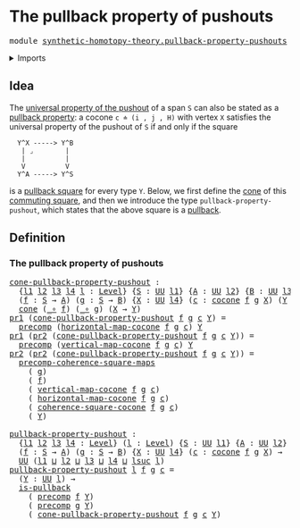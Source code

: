 # The pullback property of pushouts

<pre class="Agda"><a id="46" class="Keyword">module</a> <a id="53" href="synthetic-homotopy-theory.pullback-property-pushouts.html" class="Module">synthetic-homotopy-theory.pullback-property-pushouts</a> <a id="106" class="Keyword">where</a>
</pre>
<details><summary>Imports</summary>

<pre class="Agda"><a id="162" class="Keyword">open</a> <a id="167" class="Keyword">import</a> <a id="174" href="foundation.commuting-squares-of-maps.html" class="Module">foundation.commuting-squares-of-maps</a>
<a id="211" class="Keyword">open</a> <a id="216" class="Keyword">import</a> <a id="223" href="foundation.cones-over-cospans.html" class="Module">foundation.cones-over-cospans</a>
<a id="253" class="Keyword">open</a> <a id="258" class="Keyword">import</a> <a id="265" href="foundation.dependent-pair-types.html" class="Module">foundation.dependent-pair-types</a>
<a id="297" class="Keyword">open</a> <a id="302" class="Keyword">import</a> <a id="309" href="foundation.function-types.html" class="Module">foundation.function-types</a>
<a id="335" class="Keyword">open</a> <a id="340" class="Keyword">import</a> <a id="347" href="foundation.precomposition-functions.html" class="Module">foundation.precomposition-functions</a>
<a id="383" class="Keyword">open</a> <a id="388" class="Keyword">import</a> <a id="395" href="foundation.pullbacks.html" class="Module">foundation.pullbacks</a>
<a id="416" class="Keyword">open</a> <a id="421" class="Keyword">import</a> <a id="428" href="foundation.universe-levels.html" class="Module">foundation.universe-levels</a>

<a id="456" class="Keyword">open</a> <a id="461" class="Keyword">import</a> <a id="468" href="synthetic-homotopy-theory.cocones-under-spans.html" class="Module">synthetic-homotopy-theory.cocones-under-spans</a>
</pre>
</details>

## Idea

The
[universal property of the pushout](synthetic-homotopy-theory.universal-property-pushouts.md)
of a span `S` can also be stated as a
[pullback property](foundation-core.universal-property-pullbacks.md): a cocone
`c ≐ (i , j , H)` with vertex `X` satisfies the universal property of the
pushout of `S` if and only if the square

```text
  Y^X -----> Y^B
   | ⌟        |
   |          |
   V          V
  Y^A -----> Y^S
```

is a [pullback square](foundation.pullback-squares.md) for every type `Y`.
Below, we first define the [cone](foundation.cones-over-cospans.md) of this
[commuting square](foundation.commuting-squares-of-maps.md), and then we
introduce the type `pullback-property-pushout`, which states that the above
square is a [pullback](foundation-core.universal-property-pullbacks.md).

## Definition

### The pullback property of pushouts

<pre class="Agda"><a id="cone-pullback-property-pushout"></a><a id="1402" href="synthetic-homotopy-theory.pullback-property-pushouts.html#1402" class="Function">cone-pullback-property-pushout</a> <a id="1433" class="Symbol">:</a>
  <a id="1437" class="Symbol">{</a><a id="1438" href="synthetic-homotopy-theory.pullback-property-pushouts.html#1438" class="Bound">l1</a> <a id="1441" href="synthetic-homotopy-theory.pullback-property-pushouts.html#1441" class="Bound">l2</a> <a id="1444" href="synthetic-homotopy-theory.pullback-property-pushouts.html#1444" class="Bound">l3</a> <a id="1447" href="synthetic-homotopy-theory.pullback-property-pushouts.html#1447" class="Bound">l4</a> <a id="1450" href="synthetic-homotopy-theory.pullback-property-pushouts.html#1450" class="Bound">l</a> <a id="1452" class="Symbol">:</a> <a id="1454" href="Agda.Primitive.html#742" class="Postulate">Level</a><a id="1459" class="Symbol">}</a> <a id="1461" class="Symbol">{</a><a id="1462" href="synthetic-homotopy-theory.pullback-property-pushouts.html#1462" class="Bound">S</a> <a id="1464" class="Symbol">:</a> <a id="1466" href="Agda.Primitive.html#388" class="Primitive">UU</a> <a id="1469" href="synthetic-homotopy-theory.pullback-property-pushouts.html#1438" class="Bound">l1</a><a id="1471" class="Symbol">}</a> <a id="1473" class="Symbol">{</a><a id="1474" href="synthetic-homotopy-theory.pullback-property-pushouts.html#1474" class="Bound">A</a> <a id="1476" class="Symbol">:</a> <a id="1478" href="Agda.Primitive.html#388" class="Primitive">UU</a> <a id="1481" href="synthetic-homotopy-theory.pullback-property-pushouts.html#1441" class="Bound">l2</a><a id="1483" class="Symbol">}</a> <a id="1485" class="Symbol">{</a><a id="1486" href="synthetic-homotopy-theory.pullback-property-pushouts.html#1486" class="Bound">B</a> <a id="1488" class="Symbol">:</a> <a id="1490" href="Agda.Primitive.html#388" class="Primitive">UU</a> <a id="1493" href="synthetic-homotopy-theory.pullback-property-pushouts.html#1444" class="Bound">l3</a><a id="1495" class="Symbol">}</a>
  <a id="1499" class="Symbol">(</a><a id="1500" href="synthetic-homotopy-theory.pullback-property-pushouts.html#1500" class="Bound">f</a> <a id="1502" class="Symbol">:</a> <a id="1504" href="synthetic-homotopy-theory.pullback-property-pushouts.html#1462" class="Bound">S</a> <a id="1506" class="Symbol">→</a> <a id="1508" href="synthetic-homotopy-theory.pullback-property-pushouts.html#1474" class="Bound">A</a><a id="1509" class="Symbol">)</a> <a id="1511" class="Symbol">(</a><a id="1512" href="synthetic-homotopy-theory.pullback-property-pushouts.html#1512" class="Bound">g</a> <a id="1514" class="Symbol">:</a> <a id="1516" href="synthetic-homotopy-theory.pullback-property-pushouts.html#1462" class="Bound">S</a> <a id="1518" class="Symbol">→</a> <a id="1520" href="synthetic-homotopy-theory.pullback-property-pushouts.html#1486" class="Bound">B</a><a id="1521" class="Symbol">)</a> <a id="1523" class="Symbol">{</a><a id="1524" href="synthetic-homotopy-theory.pullback-property-pushouts.html#1524" class="Bound">X</a> <a id="1526" class="Symbol">:</a> <a id="1528" href="Agda.Primitive.html#388" class="Primitive">UU</a> <a id="1531" href="synthetic-homotopy-theory.pullback-property-pushouts.html#1447" class="Bound">l4</a><a id="1533" class="Symbol">}</a> <a id="1535" class="Symbol">(</a><a id="1536" href="synthetic-homotopy-theory.pullback-property-pushouts.html#1536" class="Bound">c</a> <a id="1538" class="Symbol">:</a> <a id="1540" href="synthetic-homotopy-theory.cocones-under-spans.html#1443" class="Function">cocone</a> <a id="1547" href="synthetic-homotopy-theory.pullback-property-pushouts.html#1500" class="Bound">f</a> <a id="1549" href="synthetic-homotopy-theory.pullback-property-pushouts.html#1512" class="Bound">g</a> <a id="1551" href="synthetic-homotopy-theory.pullback-property-pushouts.html#1524" class="Bound">X</a><a id="1552" class="Symbol">)</a> <a id="1554" class="Symbol">(</a><a id="1555" href="synthetic-homotopy-theory.pullback-property-pushouts.html#1555" class="Bound">Y</a> <a id="1557" class="Symbol">:</a> <a id="1559" href="Agda.Primitive.html#388" class="Primitive">UU</a> <a id="1562" href="synthetic-homotopy-theory.pullback-property-pushouts.html#1450" class="Bound">l</a><a id="1563" class="Symbol">)</a> <a id="1565" class="Symbol">→</a>
  <a id="1569" href="foundation.cones-over-cospans.html#1275" class="Function">cone</a> <a id="1574" class="Symbol">(</a><a id="1575" href="foundation-core.function-types.html#455" class="Function Operator">_∘</a> <a id="1578" href="synthetic-homotopy-theory.pullback-property-pushouts.html#1500" class="Bound">f</a><a id="1579" class="Symbol">)</a> <a id="1581" class="Symbol">(</a><a id="1582" href="foundation-core.function-types.html#455" class="Function Operator">_∘</a> <a id="1585" href="synthetic-homotopy-theory.pullback-property-pushouts.html#1512" class="Bound">g</a><a id="1586" class="Symbol">)</a> <a id="1588" class="Symbol">(</a><a id="1589" href="synthetic-homotopy-theory.pullback-property-pushouts.html#1524" class="Bound">X</a> <a id="1591" class="Symbol">→</a> <a id="1593" href="synthetic-homotopy-theory.pullback-property-pushouts.html#1555" class="Bound">Y</a><a id="1594" class="Symbol">)</a>
<a id="1596" href="foundation.dependent-pair-types.html#603" class="Field">pr1</a> <a id="1600" class="Symbol">(</a><a id="1601" href="synthetic-homotopy-theory.pullback-property-pushouts.html#1402" class="Function">cone-pullback-property-pushout</a> <a id="1632" href="synthetic-homotopy-theory.pullback-property-pushouts.html#1632" class="Bound">f</a> <a id="1634" href="synthetic-homotopy-theory.pullback-property-pushouts.html#1634" class="Bound">g</a> <a id="1636" href="synthetic-homotopy-theory.pullback-property-pushouts.html#1636" class="Bound">c</a> <a id="1638" href="synthetic-homotopy-theory.pullback-property-pushouts.html#1638" class="Bound">Y</a><a id="1639" class="Symbol">)</a> <a id="1641" class="Symbol">=</a>
  <a id="1645" href="foundation-core.precomposition-functions.html#582" class="Function">precomp</a> <a id="1653" class="Symbol">(</a><a id="1654" href="synthetic-homotopy-theory.cocones-under-spans.html#1808" class="Function">horizontal-map-cocone</a> <a id="1676" href="synthetic-homotopy-theory.pullback-property-pushouts.html#1632" class="Bound">f</a> <a id="1678" href="synthetic-homotopy-theory.pullback-property-pushouts.html#1634" class="Bound">g</a> <a id="1680" href="synthetic-homotopy-theory.pullback-property-pushouts.html#1636" class="Bound">c</a><a id="1681" class="Symbol">)</a> <a id="1683" href="synthetic-homotopy-theory.pullback-property-pushouts.html#1638" class="Bound">Y</a>
<a id="1685" href="foundation.dependent-pair-types.html#603" class="Field">pr1</a> <a id="1689" class="Symbol">(</a><a id="1690" href="foundation.dependent-pair-types.html#615" class="Field">pr2</a> <a id="1694" class="Symbol">(</a><a id="1695" href="synthetic-homotopy-theory.pullback-property-pushouts.html#1402" class="Function">cone-pullback-property-pushout</a> <a id="1726" href="synthetic-homotopy-theory.pullback-property-pushouts.html#1726" class="Bound">f</a> <a id="1728" href="synthetic-homotopy-theory.pullback-property-pushouts.html#1728" class="Bound">g</a> <a id="1730" href="synthetic-homotopy-theory.pullback-property-pushouts.html#1730" class="Bound">c</a> <a id="1732" href="synthetic-homotopy-theory.pullback-property-pushouts.html#1732" class="Bound">Y</a><a id="1733" class="Symbol">))</a> <a id="1736" class="Symbol">=</a>
  <a id="1740" href="foundation-core.precomposition-functions.html#582" class="Function">precomp</a> <a id="1748" class="Symbol">(</a><a id="1749" href="synthetic-homotopy-theory.cocones-under-spans.html#1873" class="Function">vertical-map-cocone</a> <a id="1769" href="synthetic-homotopy-theory.pullback-property-pushouts.html#1726" class="Bound">f</a> <a id="1771" href="synthetic-homotopy-theory.pullback-property-pushouts.html#1728" class="Bound">g</a> <a id="1773" href="synthetic-homotopy-theory.pullback-property-pushouts.html#1730" class="Bound">c</a><a id="1774" class="Symbol">)</a> <a id="1776" href="synthetic-homotopy-theory.pullback-property-pushouts.html#1732" class="Bound">Y</a>
<a id="1778" href="foundation.dependent-pair-types.html#615" class="Field">pr2</a> <a id="1782" class="Symbol">(</a><a id="1783" href="foundation.dependent-pair-types.html#615" class="Field">pr2</a> <a id="1787" class="Symbol">(</a><a id="1788" href="synthetic-homotopy-theory.pullback-property-pushouts.html#1402" class="Function">cone-pullback-property-pushout</a> <a id="1819" href="synthetic-homotopy-theory.pullback-property-pushouts.html#1819" class="Bound">f</a> <a id="1821" href="synthetic-homotopy-theory.pullback-property-pushouts.html#1821" class="Bound">g</a> <a id="1823" href="synthetic-homotopy-theory.pullback-property-pushouts.html#1823" class="Bound">c</a> <a id="1825" href="synthetic-homotopy-theory.pullback-property-pushouts.html#1825" class="Bound">Y</a><a id="1826" class="Symbol">))</a> <a id="1829" class="Symbol">=</a>
  <a id="1833" href="foundation.commuting-squares-of-maps.html#6151" class="Function">precomp-coherence-square-maps</a>
    <a id="1867" class="Symbol">(</a> <a id="1869" href="synthetic-homotopy-theory.pullback-property-pushouts.html#1821" class="Bound">g</a><a id="1870" class="Symbol">)</a>
    <a id="1876" class="Symbol">(</a> <a id="1878" href="synthetic-homotopy-theory.pullback-property-pushouts.html#1819" class="Bound">f</a><a id="1879" class="Symbol">)</a>
    <a id="1885" class="Symbol">(</a> <a id="1887" href="synthetic-homotopy-theory.cocones-under-spans.html#1873" class="Function">vertical-map-cocone</a> <a id="1907" href="synthetic-homotopy-theory.pullback-property-pushouts.html#1819" class="Bound">f</a> <a id="1909" href="synthetic-homotopy-theory.pullback-property-pushouts.html#1821" class="Bound">g</a> <a id="1911" href="synthetic-homotopy-theory.pullback-property-pushouts.html#1823" class="Bound">c</a><a id="1912" class="Symbol">)</a>
    <a id="1918" class="Symbol">(</a> <a id="1920" href="synthetic-homotopy-theory.cocones-under-spans.html#1808" class="Function">horizontal-map-cocone</a> <a id="1942" href="synthetic-homotopy-theory.pullback-property-pushouts.html#1819" class="Bound">f</a> <a id="1944" href="synthetic-homotopy-theory.pullback-property-pushouts.html#1821" class="Bound">g</a> <a id="1946" href="synthetic-homotopy-theory.pullback-property-pushouts.html#1823" class="Bound">c</a><a id="1947" class="Symbol">)</a>
    <a id="1953" class="Symbol">(</a> <a id="1955" href="synthetic-homotopy-theory.cocones-under-spans.html#1940" class="Function">coherence-square-cocone</a> <a id="1979" href="synthetic-homotopy-theory.pullback-property-pushouts.html#1819" class="Bound">f</a> <a id="1981" href="synthetic-homotopy-theory.pullback-property-pushouts.html#1821" class="Bound">g</a> <a id="1983" href="synthetic-homotopy-theory.pullback-property-pushouts.html#1823" class="Bound">c</a><a id="1984" class="Symbol">)</a>
    <a id="1990" class="Symbol">(</a> <a id="1992" href="synthetic-homotopy-theory.pullback-property-pushouts.html#1825" class="Bound">Y</a><a id="1993" class="Symbol">)</a>

<a id="pullback-property-pushout"></a><a id="1996" href="synthetic-homotopy-theory.pullback-property-pushouts.html#1996" class="Function">pullback-property-pushout</a> <a id="2022" class="Symbol">:</a>
  <a id="2026" class="Symbol">{</a><a id="2027" href="synthetic-homotopy-theory.pullback-property-pushouts.html#2027" class="Bound">l1</a> <a id="2030" href="synthetic-homotopy-theory.pullback-property-pushouts.html#2030" class="Bound">l2</a> <a id="2033" href="synthetic-homotopy-theory.pullback-property-pushouts.html#2033" class="Bound">l3</a> <a id="2036" href="synthetic-homotopy-theory.pullback-property-pushouts.html#2036" class="Bound">l4</a> <a id="2039" class="Symbol">:</a> <a id="2041" href="Agda.Primitive.html#742" class="Postulate">Level</a><a id="2046" class="Symbol">}</a> <a id="2048" class="Symbol">(</a><a id="2049" href="synthetic-homotopy-theory.pullback-property-pushouts.html#2049" class="Bound">l</a> <a id="2051" class="Symbol">:</a> <a id="2053" href="Agda.Primitive.html#742" class="Postulate">Level</a><a id="2058" class="Symbol">)</a> <a id="2060" class="Symbol">{</a><a id="2061" href="synthetic-homotopy-theory.pullback-property-pushouts.html#2061" class="Bound">S</a> <a id="2063" class="Symbol">:</a> <a id="2065" href="Agda.Primitive.html#388" class="Primitive">UU</a> <a id="2068" href="synthetic-homotopy-theory.pullback-property-pushouts.html#2027" class="Bound">l1</a><a id="2070" class="Symbol">}</a> <a id="2072" class="Symbol">{</a><a id="2073" href="synthetic-homotopy-theory.pullback-property-pushouts.html#2073" class="Bound">A</a> <a id="2075" class="Symbol">:</a> <a id="2077" href="Agda.Primitive.html#388" class="Primitive">UU</a> <a id="2080" href="synthetic-homotopy-theory.pullback-property-pushouts.html#2030" class="Bound">l2</a><a id="2082" class="Symbol">}</a> <a id="2084" class="Symbol">{</a><a id="2085" href="synthetic-homotopy-theory.pullback-property-pushouts.html#2085" class="Bound">B</a> <a id="2087" class="Symbol">:</a> <a id="2089" href="Agda.Primitive.html#388" class="Primitive">UU</a> <a id="2092" href="synthetic-homotopy-theory.pullback-property-pushouts.html#2033" class="Bound">l3</a><a id="2094" class="Symbol">}</a>
  <a id="2098" class="Symbol">(</a><a id="2099" href="synthetic-homotopy-theory.pullback-property-pushouts.html#2099" class="Bound">f</a> <a id="2101" class="Symbol">:</a> <a id="2103" href="synthetic-homotopy-theory.pullback-property-pushouts.html#2061" class="Bound">S</a> <a id="2105" class="Symbol">→</a> <a id="2107" href="synthetic-homotopy-theory.pullback-property-pushouts.html#2073" class="Bound">A</a><a id="2108" class="Symbol">)</a> <a id="2110" class="Symbol">(</a><a id="2111" href="synthetic-homotopy-theory.pullback-property-pushouts.html#2111" class="Bound">g</a> <a id="2113" class="Symbol">:</a> <a id="2115" href="synthetic-homotopy-theory.pullback-property-pushouts.html#2061" class="Bound">S</a> <a id="2117" class="Symbol">→</a> <a id="2119" href="synthetic-homotopy-theory.pullback-property-pushouts.html#2085" class="Bound">B</a><a id="2120" class="Symbol">)</a> <a id="2122" class="Symbol">{</a><a id="2123" href="synthetic-homotopy-theory.pullback-property-pushouts.html#2123" class="Bound">X</a> <a id="2125" class="Symbol">:</a> <a id="2127" href="Agda.Primitive.html#388" class="Primitive">UU</a> <a id="2130" href="synthetic-homotopy-theory.pullback-property-pushouts.html#2036" class="Bound">l4</a><a id="2132" class="Symbol">}</a> <a id="2134" class="Symbol">(</a><a id="2135" href="synthetic-homotopy-theory.pullback-property-pushouts.html#2135" class="Bound">c</a> <a id="2137" class="Symbol">:</a> <a id="2139" href="synthetic-homotopy-theory.cocones-under-spans.html#1443" class="Function">cocone</a> <a id="2146" href="synthetic-homotopy-theory.pullback-property-pushouts.html#2099" class="Bound">f</a> <a id="2148" href="synthetic-homotopy-theory.pullback-property-pushouts.html#2111" class="Bound">g</a> <a id="2150" href="synthetic-homotopy-theory.pullback-property-pushouts.html#2123" class="Bound">X</a><a id="2151" class="Symbol">)</a> <a id="2153" class="Symbol">→</a>
  <a id="2157" href="Agda.Primitive.html#388" class="Primitive">UU</a> <a id="2160" class="Symbol">(</a><a id="2161" href="synthetic-homotopy-theory.pullback-property-pushouts.html#2027" class="Bound">l1</a> <a id="2164" href="Agda.Primitive.html#961" class="Primitive Operator">⊔</a> <a id="2166" href="synthetic-homotopy-theory.pullback-property-pushouts.html#2030" class="Bound">l2</a> <a id="2169" href="Agda.Primitive.html#961" class="Primitive Operator">⊔</a> <a id="2171" href="synthetic-homotopy-theory.pullback-property-pushouts.html#2033" class="Bound">l3</a> <a id="2174" href="Agda.Primitive.html#961" class="Primitive Operator">⊔</a> <a id="2176" href="synthetic-homotopy-theory.pullback-property-pushouts.html#2036" class="Bound">l4</a> <a id="2179" href="Agda.Primitive.html#961" class="Primitive Operator">⊔</a> <a id="2181" href="Agda.Primitive.html#931" class="Primitive">lsuc</a> <a id="2186" href="synthetic-homotopy-theory.pullback-property-pushouts.html#2049" class="Bound">l</a><a id="2187" class="Symbol">)</a>
<a id="2189" href="synthetic-homotopy-theory.pullback-property-pushouts.html#1996" class="Function">pullback-property-pushout</a> <a id="2215" href="synthetic-homotopy-theory.pullback-property-pushouts.html#2215" class="Bound">l</a> <a id="2217" href="synthetic-homotopy-theory.pullback-property-pushouts.html#2217" class="Bound">f</a> <a id="2219" href="synthetic-homotopy-theory.pullback-property-pushouts.html#2219" class="Bound">g</a> <a id="2221" href="synthetic-homotopy-theory.pullback-property-pushouts.html#2221" class="Bound">c</a> <a id="2223" class="Symbol">=</a>
  <a id="2227" class="Symbol">(</a><a id="2228" href="synthetic-homotopy-theory.pullback-property-pushouts.html#2228" class="Bound">Y</a> <a id="2230" class="Symbol">:</a> <a id="2232" href="Agda.Primitive.html#388" class="Primitive">UU</a> <a id="2235" href="synthetic-homotopy-theory.pullback-property-pushouts.html#2215" class="Bound">l</a><a id="2236" class="Symbol">)</a> <a id="2238" class="Symbol">→</a>
  <a id="2242" href="foundation-core.pullbacks.html#4396" class="Function">is-pullback</a>
    <a id="2258" class="Symbol">(</a> <a id="2260" href="foundation-core.precomposition-functions.html#582" class="Function">precomp</a> <a id="2268" href="synthetic-homotopy-theory.pullback-property-pushouts.html#2217" class="Bound">f</a> <a id="2270" href="synthetic-homotopy-theory.pullback-property-pushouts.html#2228" class="Bound">Y</a><a id="2271" class="Symbol">)</a>
    <a id="2277" class="Symbol">(</a> <a id="2279" href="foundation-core.precomposition-functions.html#582" class="Function">precomp</a> <a id="2287" href="synthetic-homotopy-theory.pullback-property-pushouts.html#2219" class="Bound">g</a> <a id="2289" href="synthetic-homotopy-theory.pullback-property-pushouts.html#2228" class="Bound">Y</a><a id="2290" class="Symbol">)</a>
    <a id="2296" class="Symbol">(</a> <a id="2298" href="synthetic-homotopy-theory.pullback-property-pushouts.html#1402" class="Function">cone-pullback-property-pushout</a> <a id="2329" href="synthetic-homotopy-theory.pullback-property-pushouts.html#2217" class="Bound">f</a> <a id="2331" href="synthetic-homotopy-theory.pullback-property-pushouts.html#2219" class="Bound">g</a> <a id="2333" href="synthetic-homotopy-theory.pullback-property-pushouts.html#2221" class="Bound">c</a> <a id="2335" href="synthetic-homotopy-theory.pullback-property-pushouts.html#2228" class="Bound">Y</a><a id="2336" class="Symbol">)</a>
</pre>